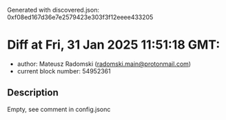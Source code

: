 Generated with discovered.json: 0xf08ed167d36e7e2579423e303f3f12eeee433205

# Diff at Fri, 31 Jan 2025 11:51:18 GMT:

- author: Mateusz Radomski (<radomski.main@protonmail.com>)
- current block number: 54952361

## Description

Empty, see comment in config.jsonc
